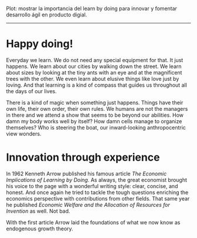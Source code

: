 Plot: mostrar la importancia del learn by doing para innovar y fomentar desarrollo ágil en producto digial.

--------------------------------------------------------------------------------

# Happy doing!

Everyday we learn. We do not need any special equipment for that. It just happens. We learn about our cities by walking down the street. We learn about sizes by looking at the tiny ants with an eye and at the magnificent trees with the other. We even learn about elusive things like love just by loving. And that learning is a kind of compass that guides us throughout all the days of our lives.

There is a kind of magic when something just happens. Things have their own life, their own order, their own rules. We humans are not the managers in there and we attend a show that seems to be beyond our abilities. How damn my body works well by itself? How damn cells manage to organize themselves? Who is steering the boat, our inward-looking anthropocentric view wonders.

# Innovation through experience

In 1962 Kenneth Arrow published his famous article _The Economic Implications of Learning by Doing_. As always, the great economist brought his voice to the page with a wonderful writing style: clear, concise, and honest. And once again he tried to tackle the tough questions enriching the economics perspective with contributions from other fields. That same year he published _Economic Welfare and the Allocation of Resources for Invention_ as well. Not bad.

With the first article Arrow laid the foundations of what we now know as endogenous growth theory.



